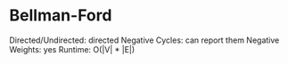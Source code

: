 # Bellman-Ford

Directed/Undirected: directed
Negative Cycles: can report them
Negative Weights: yes
Runtime: O(\|V\| * \|E\|)
